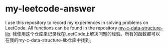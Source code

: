 # my-leetcode-answer
I use this repository to record my experiences in solving problems on LeetCode. All functions can be found in the repository [my-c-data-structure-lib](https://github.com/csdnapprentice/my-c-data-structure-lib).
我使用这个仓库来记录我在LeetCode上解决问题的经验。所有的函数都可以在我的my-c-data-structure-lib仓库中找到。
